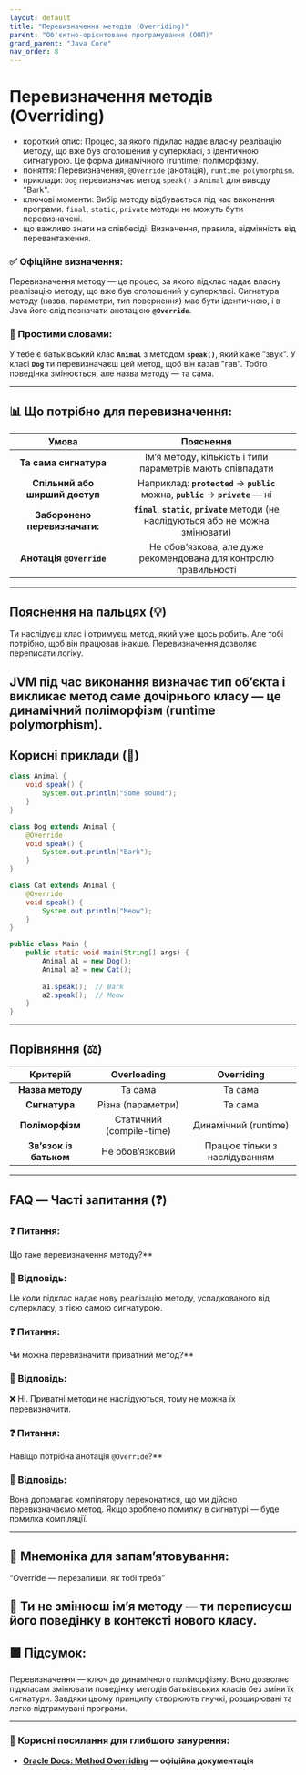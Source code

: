 ```yaml
---
layout: default
title: "Перевизначення методів (Overriding)"
parent: "Об'єктно-орієнтоване програмування (ООП)"
grand_parent: "Java Core"
nav_order: 8
---
```


# Перевизначення методів (Overriding)

*   короткий опис: Процес, за якого підклас надає власну реалізацію методу, що вже був оголошений у суперкласі, з ідентичною сигнатурою. Це форма динамічного (runtime) поліморфізму.
*   поняття: Перевизначення, `@Override` (анотація), `runtime polymorphism`.
*   приклади: `Dog` перевизначає метод `speak()` з `Animal` для виводу "Bark".
*   ключові моменти: Вибір методу відбувається під час виконання програми. `final`, `static`, `private` методи не можуть бути перевизначені.
*   що важливо знати на співбесіді: Визначення, правила, відмінність від перевантаження.


### **✅ Офіційне визначення:**

Перевизначення методу — це процес, за якого підклас надає власну реалізацію методу, що вже був оголошений у суперкласі. Сигнатура методу (назва, параметри, тип повернення) має бути ідентичною, і в Java його слід позначати анотацією **`@Override`**.

### **🧠 Простими словами:**

У тебе є батьківський клас **`Animal`** з методом **`speak()`**, який каже "звук". У класі **`Dog`** ти перевизначаєш цей метод, щоб він казав "гав". Тобто поведінка змінюється, але назва методу — та сама.


---

## **📊 Що потрібно для перевизначення:**

| Умова | Пояснення |
| :---: | :---: |
| **Та сама сигнатура** | Ім’я методу, кількість і типи параметрів мають співпадати |
| **Спільний або ширший доступ** | Наприклад: **`protected`** -> **`public`** можна, **`public`** -> **`private`** — ні |
| **Заборонено перевизначати:** | **`final`**, **`static`**, **`private`** методи (не наслідуються або не можна змінювати) |
| **Анотація `@Override`** | Не обов’язкова, але дуже рекомендована для контролю правильності |

---

## **Пояснення на пальцях (💡)**

Ти наслідуєш клас і отримуєш метод, який уже щось робить. Але тобі потрібно, щоб він працював інакше. Перевизначення дозволяє переписати логіку.

JVM під час виконання визначає тип обʼєкта і викликає метод саме дочірнього класу — це динамічний поліморфізм (runtime polymorphism).
---

## **Корисні приклади (🧪)**

```java
class Animal {
    void speak() {
        System.out.println("Some sound");
    }
}

class Dog extends Animal {
    @Override
    void speak() {
        System.out.println("Bark");
    }
}

class Cat extends Animal {
    @Override
    void speak() {
        System.out.println("Meow");
    }
}

public class Main {
    public static void main(String[] args) {
        Animal a1 = new Dog();
        Animal a2 = new Cat();
        
        a1.speak();  // Bark
        a2.speak();  // Meow
    }
}
```

---

## **Порівняння (⚖️)**

| Критерій | Overloading | Overriding |
| :---: | :---: | :---: |
| **Назва методу** | Та сама | Та сама |
| **Сигнатура** | Різна (параметри) | Та сама |
| **Поліморфізм** | Статичний (compile-time) | Динамічний (runtime) |
| **Зв’язок із батьком** | Не обов’язковий | Працює тільки з наслідуванням |

---

## **FAQ — Часті запитання (❓)**

### **❓ Питання:**
 Що таке перевизначення методу?**

### **💬 Відповідь:**




Це коли підклас надає нову реалізацію методу, успадкованого від суперкласу, з тією самою сигнатурою.

#### 

### **❓ Питання:**
 Чи можна перевизначити приватний метод?**

### **💬 Відповідь:**




❌ Ні. Приватні методи не наслідуються, тому не можна їх перевизначити.

#### 

### **❓ Питання:**
 Навіщо потрібна анотація `@Override`?**

### **💬 Відповідь:**




Вона допомагає компілятору переконатися, що ми дійсно перевизначаємо метод. Якщо зроблено помилку в сигнатурі — буде помилка компіляції.

---

## **🧠 Мнемоніка для запам’ятовування:**

“Override — перезапиши, як тобі треба”

🔁 Ти не змінюєш ім’я методу — ти переписуєш його поведінку в контексті нового класу.
---

## **🟩 Підсумок:**

Перевизначення — ключ до динамічного поліморфізму. Воно дозволяє підкласам змінювати поведінку методів батьківських класів без зміни їх сигнатури. Завдяки цьому принципу створюють гнучкі, розширювані та легко підтримувані програми.

---

### **🔗 Корисні посилання для глибшого занурення:**

* [**Oracle Docs: Method Overriding**](https://docs.oracle.com/javase/tutorial/java/IandI/override.html) **— офіційна документація**